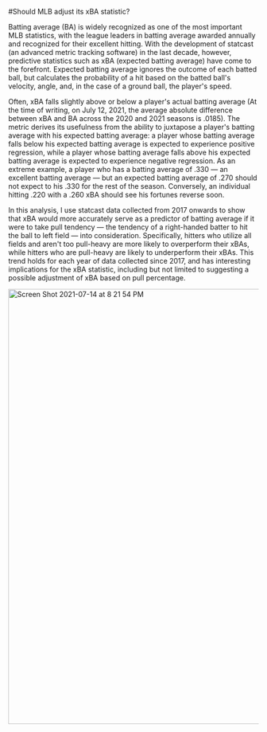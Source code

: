 #Should MLB adjust its xBA statistic?

Batting average (BA) is widely recognized as one of the most important MLB
statistics, with the league leaders in batting average awarded annually and
recognized for their excellent hitting. With the development of statcast (an
advanced metric tracking software) in the last decade, however, predictive
statistics such as xBA (expected batting average) have come to the forefront.
Expected batting average ignores the outcome of each batted ball, but calculates
the probability of a hit based on the batted ball's velocity, angle, and, in the
case of a ground ball, the player's speed.

Often, xBA falls slightly above or below a player's actual batting average (At
the time of writing, on July 12, 2021, the average absolute difference between
xBA and BA across the 2020 and 2021 seasons is .0185). The metric derives its
usefulness from the ability to juxtapose a player's batting average with his
expected batting average: a player whose batting average falls below his
expected batting average is expected to experience positive regression, while a
player whose batting average falls above his expected batting average is
expected to experience negative regression. As an extreme example, a player who
has a batting average of .330 — an excellent batting average — but an expected
batting average of .270 should not expect to his .330 for the rest of the
season. Conversely, an individual hitting .220 with a .260 xBA should see his
fortunes reverse soon.

In this analysis, I use statcast data collected from 2017 onwards to show that
xBA would more accurately serve as a predictor of batting average if it were to
take pull tendency — the tendency of a right-handed batter to hit the ball to
left field — into consideration. Specifically, hitters who utilize all fields
and aren't too pull-heavy are more likely to overperform their xBAs, while
hitters who are pull-heavy are likely to underperform their xBAs. This trend 
holds for each year of data collected since 2017, and has interesting 
implications for the xBA statistic, including but not limited to suggesting a
possible adjustment of xBA based on pull percentage.

<img width="874" alt="Screen Shot 2021-07-14 at 8 21 54 PM" src="https://user-images.githubusercontent.com/60484287/125709088-4df630d4-6d19-41e3-a5a5-8e062b585c1b.png">
